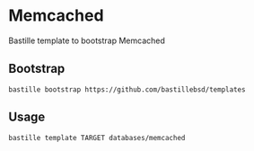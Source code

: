 # Memcached
Bastille template to bootstrap Memcached

## Bootstrap
```shell
bastille bootstrap https://github.com/bastillebsd/templates
```

## Usage
```shell
bastille template TARGET databases/memcached
```
